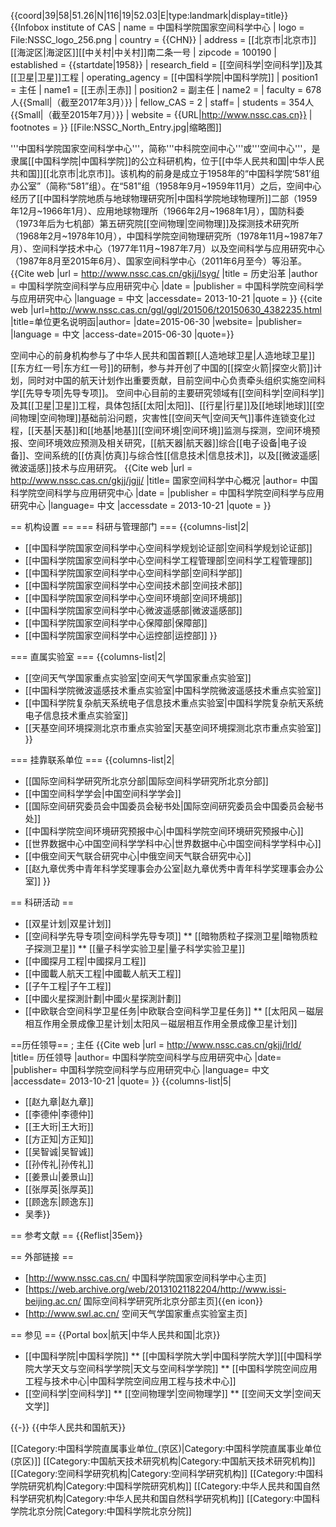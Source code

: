 {{coord|39|58|51.26|N|116|19|52.03|E|type:landmark|display=title}}
{{Infobox institute of CAS
| name = 中国科学院国家空间科学中心
| logo = File:NSSC_logo_256.png
| country = {{CHN}}
| address = [[北京市|北京市]][[海淀区|海淀区]][[中关村|中关村]]南二条一号
| zipcode = 100190
| established = {{startdate|1958}}
| research_field = [[空间科学|空间科学]]及其[[卫星|卫星]]工程
| operating_agency = [[中国科学院|中国科学院]]
| position1 = 主任
| name1 = [[王赤|王赤]]
| position2 = 副主任
| name2 = 
| faculty = 678人{{Small|（截至2017年3月）}}<ref name="gk" />
| fellow_CAS = 2
| staff= 
| students = 354人{{Small|（截至2015年7月）}}<ref name="gk" />
| website = {{URL|http://www.nssc.cas.cn}}
| footnotes = 
}}
[[File:NSSC_North_Entry.jpg|缩略图]]

'''中国科学院国家空间科学中心'''，简称'''中科院空间中心'''或'''空间中心'''，是隶属[[中国科学院|中国科学院]]的公立科研机构，位于[[中华人民共和国|中华人民共和国]][[北京市|北京市]]。该机构的前身是成立于1958年的“中国科学院‘581’组办公室”（简称“581”组）。在“581”组（1958年9月~1959年11月）之后，空间中心经历了[[中国科学院地质与地球物理研究所|中国科学院地球物理所]]二部（1959年12月~1966年1月）、应用地球物理所（1966年2月~1968年1月），国防科委（1973年后为七机部）第五研究院[[空间物理|空间物理]]及探测技术研究所（1968年2月~1978年10月），中国科学院空间物理研究所（1978年11月~1987年7月）、空间科学技术中心（1977年11月~1987年7月）以及空间科学与应用研究中心（1987年8月至2015年6月）、国家空间科学中心（2011年6月至今）等沿革。
<ref name="lsyg"> {{Cite web |url = http://www.nssc.cas.cn/gkjj/lsyg/ |title = 历史沿革 |author = 中国科学院空间科学与应用研究中心 |date =  |publisher = 中国科学院空间科学与应用研究中心 |language = 中文 |accessdate= 2013-10-21 |quote =  }} </ref><ref name="dwgm"> {{cite web |url=http://www.nssc.cas.cn/ggl/ggl/201506/t20150630_4382235.html |title=单位更名说明函|author=<!--Staff writer(s); no by-line.--> |date=2015-06-30 |website= |publisher= |language = 中文 |access-date=2015-06-30 |quote=}} </ref>

空间中心的前身机构参与了中华人民共和国首颗[[人造地球卫星|人造地球卫星]][[东方红一号|东方红一号]]的研制，参与并开创了中国的[[探空火箭|探空火箭]]计划，同时对中国的航天计划作出重要贡献，目前空间中心负责牵头组织实施空间科学[[先导专项|先导专项]]。
<ref name="lsyg" />
空间中心目前的主要研究领域有[[空间科学|空间科学]]及其[[卫星|卫星]]工程，具体包括[[太阳|太阳]]、[[行星|行星]]及[[地球|地球]][[空间物理|空间物理]]基础前沿问题，灾害性[[空间天气|空间天气]]事件连锁变化过程，[[天基|天基]]和[[地基|地基]][[空间环境|空间环境]]监测与探测，空间环境预报、空间环境效应预测及相关研究，[[航天器|航天器]]综合[[电子设备|电子设备]]、空间系统的[[仿真|仿真]]与综合性[[信息技术|信息技术]]，以及[[微波遥感|微波遥感]]技术与应用研究。
<ref name="gk"> {{Cite web |url = http://www.nssc.cas.cn/gkjj/jgjj/ |title= 国家空间科学中心概况 |author= 中国科学院空间科学与应用研究中心 |date =  |publisher = 中国科学院空间科学与应用研究中心 |language= 中文 |accessdate = 2013-10-21 |quote =  }} </ref>

== 机构设置 ==
=== 科研与管理部门 ===
{{columns-list|2|
* [[中国科学院国家空间科学中心空间科学规划论证部|空间科学规划论证部]]
* [[中国科学院国家空间科学中心空间科学工程管理部|空间科学工程管理部]]
* [[中国科学院国家空间科学中心空间科学部|空间科学部]]
* [[中国科学院国家空间科学中心空间技术部|空间技术部]]
* [[中国科学院国家空间科学中心空间环境部|空间环境部]]
* [[中国科学院国家空间科学中心微波遥感部|微波遥感部]]
* [[中国科学院国家空间科学中心保障部|保障部]]
* [[中国科学院国家空间科学中心运控部|运控部]]
}}

=== 直属实验室 ===
{{columns-list|2|
* [[空间天气学国家重点实验室|空间天气学国家重点实验室]]
* [[中国科学院微波遥感技术重点实验室|中国科学院微波遥感技术重点实验室]]
* [[中国科学院复杂航天系统电子信息技术重点实验室|中国科学院复杂航天系统电子信息技术重点实验室]]
* [[天基空间环境探测北京市重点实验室|天基空间环境探测北京市重点实验室]]
}}

=== 挂靠联系单位 ===
{{columns-list|2|
* [[国际空间科学研究所北京分部|国际空间科学研究所北京分部]]
* [[中国空间科学学会|中国空间科学学会]]
* [[国际空间研究委员会中国委员会秘书处|国际空间研究委员会中国委员会秘书处]]
* [[中国科学院空间环境研究预报中心|中国科学院空间环境研究预报中心]]
* [[世界数据中心中国空间科学学科中心|世界数据中心中国空间科学学科中心]]
* [[中俄空间天气联合研究中心|中俄空间天气联合研究中心]]
* [[赵九章优秀中青年科学奖理事会办公室|赵九章优秀中青年科学奖理事会办公室]]
}}

== 科研活动 ==
* [[双星计划|双星计划]]
* [[空间科学先导专项|空间科学先导专项]]
** [[暗物质粒子探测卫星|暗物质粒子探测卫星]]
** [[量子科学实验卫星|量子科学实验卫星]]
* [[中國探月工程|中國探月工程]]
* [[中國載人航天工程|中國載人航天工程]]
* [[子午工程|子午工程]]
* [[中國火星探測計劃|中國火星探測計劃]]
* [[中欧联合空间科学卫星任务|中欧联合空间科学卫星任务]]
** [[太阳风－磁层相互作用全景成像卫星计划|太阳风－磁层相互作用全景成像卫星计划]]

==历任领导==
; 主任<ref name=lrld> {{Cite web |url = http://www.nssc.cas.cn/gkjj/lrld/ |title= 历任领导 |author= 中国科学院空间科学与应用研究中心 |date=  |publisher= 中国科学院空间科学与应用研究中心 |language= 中文 |accessdate= 2013-10-21 |quote=  }} </ref>
{{columns-list|5|
* [[赵九章|赵九章]]
* [[李德仲|李德仲]]
* [[王大珩|王大珩]]
* [[方正知|方正知]]
* [[吴智诚|吴智诚]]
* [[孙传礼|孙传礼]]
* [[姜景山|姜景山]]
* [[张厚英|张厚英]]
* [[顾逸东|顾逸东]]
* 吴季}}

== 参考文献 ==
{{Reflist|35em}}

== 外部链接 ==
* [http://www.nssc.cas.cn/ 中国科学院国家空间科学中心主页]
* [https://web.archive.org/web/20131021182204/http://www.issi-beijing.ac.cn/ 国际空间科学研究所北京分部主页]{{en icon}}
* [http://www.swl.ac.cn/ 空间天气学国家重点实验室主页]

== 参见 ==
{{Portal box|航天|中华人民共和国|北京}}
* [[中国科学院|中国科学院]]
** [[中国科学院大学|中国科学院大学]][[中国科学院大学天文与空间科学学院|天文与空间科学学院]]
** [[中国科学院空间应用工程与技术中心|中国科学院空间应用工程与技术中心]]
* [[空间科学|空间科学]]
** [[空间物理学|空间物理学]]
** [[空间天文学|空间天文学]]

{{-}}
{{中华人民共和国航天}}

[[Category:中国科学院直属事业单位_(京区)|Category:中国科学院直属事业单位 (京区)]]
[[Category:中国航天技术研究机构|Category:中国航天技术研究机构]]
[[Category:空间科学研究机构|Category:空间科学研究机构]]
[[Category:中国科学院研究机构|Category:中国科学院研究机构]]
[[Category:中华人民共和国自然科学研究机构|Category:中华人民共和国自然科学研究机构]]
[[Category:中国科学院北京分院|Category:中国科学院北京分院]]